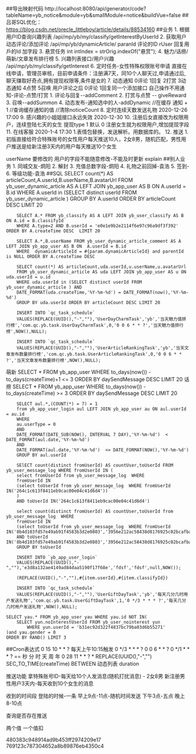 ##导出映射代码 http://localhost:8080/api/generator/code?tableName=yb_notice&module=yb&smallModule=notice&buildVue=false
##吕哥SQL优化：https://blog.csdn.net/orecle_littleboy/article/details/88534160
##业务
	1. 根据用户ID查询兴趣列表 /api/mp/yb/my/classify/getInterestByUserId
	2. 获取用户动态评论/添加评论	/api/mp/yb/dynamicArticle/
		paranId 评论的ID
		rUser   回复用戶的Id
		加字段 
	3. 悬赏任务
		int intIndex = strOrig.indexOf("悬赏");
	4. 魅力/话痨/萌新/文章发布排行榜
	5. 兴趣列表接口/用户兴趣	/api/mp/yb/my/classify/getInterest
	6. 定时任务-女性特殊权限账号申请
		直接在线申请，管理员审核，目前申请条件：注册满7天，同10个人聊天过,申请通过后,聊天赚取好奇点,拥有提现权限等,条件是女的
	7. 动态通知
		0评论 1回复 2打赏 3动态通知 4点赞 5召唤
		用户评论之后 0评论 1回复同一个添加接口
		自己操作不用通知-评论-点赞/打赏 
		1. 评论与回复--addComment
		2. 打赏与点赞 -- giveReward
		3. 召唤--addSummon
		4. 动态发布-通知选中的人-addDynamic
        //在缓存 通知 + 1
        //查询缓存通知的值
        //清除noticeCount
	8. 定时连续天数发送礼物 2020-12-26 17:00
	9. 感兴趣的小姐姐接口永远失效 2020-12-30
	10. 注册后女直接改为权限用户，连续登陆七天的女生 提现type 1 默认 0 注册女生就为权限用户,增加提现字段
	11. 在线客服 2020-1-4 17:30
		1.表情包替换，发送解析。用数据库的。 
	12. 推送
		1. 初版直接给符合特殊账号的女性用户每天推送10人，2女8男，随机匹配，男性用户推送是给新注册3天内的用户每天推送10个女生
	
userName
要修改的
用户的字段不能随意修改-不能及时更新
explain
##别人业务
	1. 同城交友-炯阳
	2. 解封
	3. 充值总数字段-炯阳
	4. 礼物之前回掉-袁浩
	5. 签到-
	6. 等级功能-袁浩
##SQL
		SELECT count(*) AS articleCount,A.userId,B.userName,B.avatarUrl
        FROM yb_user_dynamic_article AS A LEFT JOIN yb_app_user AS B ON A.userId = B.id
        WHERE A.userId in (SELECT distinct userId FROM yb_user_dynamic_article ) GROUP BY A.userId ORDER BY articleCount DESC LIMIT 20

		SELECT A.* FROM yb_classify AS A LEFT JOIN yb_user_classify AS B ON A.id = B.classifyId
		WHERE A.type=2 AND B.userId = 'e0e1e9b2e2114f6e97c96a9df3f392' ORDER BY A.createTime DESC  LIMIT 20

		SELECT A.*,B.userName FROM yb_user_dynamic_article_comment AS A LEFT JOIN yb_app_user AS B ON  A.userId = B.id
		WHERE  dynamicArticleId = #{param.dynamicArticleId} and parentId is NULL ORDER BY A.createTime DESC

        SELECT count(*) AS articleCount,uda.userId,u.userName,u.avatarUrl
        FROM yb_user_dynamic_article AS uda LEFT JOIN yb_app_user AS u ON uda.userId = u.id
        WHERE uda.userId in (SELECT distinct userId FROM yb_user_dynamic_article ) AND 
		DATE_FORMAT(uda.createTime,'%Y-%m-%d') = DATE_FORMAT(now(),'%Y-%m-%d')  
		GROUP BY uda.userId ORDER BY articleCount DESC LIMIT 20
		
		INSERT INTO `qc_task_schedule` 
		VALUES(REPLACE(UUID(),"-",""),'UserDayCharmTask','yb','当天魅力值排行榜','com.qc.yb.task.UserDayCharmTask',0,'0 0 6 * * ?','当天魅力值排行榜',NOW(),NULL);

		INSERT INTO `qc_task_schedule` 
		VALUES(REPLACE(UUID(),"-",""),'UserArticleRankingTask','yb','当天文章发布数量排行榜','com.qc.yb.task.UserArticleRankingTask',0,'0 0 6 * * ?','当天文章发布数量排行榜',NOW(),NULL);
		
萌新		 SELECT * FROM yb_app_user WHERE to_days(now()) - to_days(createTime)+1 <= 3  ORDER BY daySendMessage DESC LIMIT 20
话痨		 SELECT * FROM yb_app_user WHERE to_days(now()) - to_days(createTime) >= 3  ORDER BY daySendMessage DESC LIMIT 20
		
		SELECT aul.*,(COUNT(*) = 7) = 1
		from yb_app_user_login aul LEFT JOIN yb_app_user au ON aul.userId = au.id 
		WHERE 
		au.userType = 0
		AND
		DATE_FORMAT(DATE_SUB(NOW(), INTERVAL 7 DAY),'%Y-%m-%d')  < DATE_FORMAT(aul.date,'%Y-%m-%d') 
		AND 
		DATE_FORMAT(aul.date,'%Y-%m-%d')  <= DATE_FORMAT(NOW(),'%Y-%m-%d')
		GROUP BY aul.userId

		SElECT count(distinct fromUserId) AS countUser,toUserId FROM yb_user_message_log WHERE fromUserId IN (
		select fromUserId from yb_user_message_log  WHERE 
		fromUserId IN 
		(select toUserId from yb_user_message_log  WHERE fromUserId IN('264c1c613f8411eb9cac00e04c41d6d4'))
		)
		AND toUserId IN('264c1c613f8411eb9cac00e04c41d6d4') 

		select count(distinct fromUserId) AS countUser,toUserId from yb_user_message_log  WHERE 
		fromUserId IN 
		(select toUserId from yb_user_message_log  WHERE fromUserId IN('8b4d103fd57e49ab91f4583b3d2e0803','3956e212ac58438d8176925c02bcafba'))
		AND toUserId IN('8b4d103fd57e49ab91f4583b3d2e0803','3956e212ac58438d8176925c02bcafba')  
		GROUP BY toUserId

		INSERT INTO `yb_app_user_login` 
		VALUES(REPLACE(UUID(),"-",""),'e3d8a132ae4149ad84daa5190f17f68e','fdsf','fdsf',null,NOW());
		
		(REPLACE(UUID(),"-",""),#{item.userId},#{item.classifyId})

		INSERT INTO `qc_task_schedule` 
		VALUES(REPLACE(UUID(),"-",""),'UserGiftDayTask','yb','每天几分几时用户发送礼物','com.qc.yb.task.UserGiftDayTask',1,'0 */3 * * * ?','每天几分几时用户发送礼物',NOW(),NULL);

	SELECT yau.* FROM yb_app_user yau WHERE yau.id NOT IN(
		SELECT yun.noInterestUserId FROM yb_user_nointerest yun 
			WHERE yun.userId = 'b31ec92d322f4837bc79ba03d6b55271'
	)and yau.gender = 0
	ORDER BY RAND() LIMIT 3
		
##Cron表达式
	0 15 10 * * ?     每天上午10:15触发
	0 */3 * * * ?
	0 0 6 * * ?
	0 */1 * * * ? == 秒 分 时 天 周 年
	0 28 11 * * ? *
	REPLACE(UUID(),"-","")
	SEC_TO_TIME(createTime)
	BETWEEN
	动态列表
	duration

推送功能
拿特殊账号ID-每天给10个人发消息(随机打扰消息) - 2女8男
新注册男性用户3天内-每天收到10个女生的消息

收到的时间段
登陆的时候-一条
早上9点-11点-随机时间发送
下午3点-五点
晚上8-10点

查询是否存在推送


两个值 一个值扣

480383c948914ad9b453ff2974209e17
769123c787304652a8b89876eb4350c4
